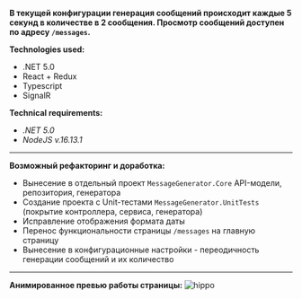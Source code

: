 **В текущей конфигурации генерация сообщений происходит каждые 5 секунд в количестве в 2 сообщения. Просмотр сообщений доступен по адресу `/messages`.**

**Technologies used:**
- .NET 5.0
- React + Redux
- Typescript
- SignalR

**Technical requirements:**
- *.NET 5.0*
- *NodeJS v.16.13.1*
------------------------------------
**Возможный рефакторинг и доработка:**
- Вынесение в отдельный проект `MessageGenerator.Core` API-модели, репозитория, генератора
- Создание проекта с Unit-тестами `MessageGenerator.UnitTests` (покрытие контроллера, сервиса, генератора)
- Исправление отображения формата даты
- Перенос функциональности страницы `/messages` на главную страницу
- Вынесение в конфигурационные настройки - переодичность генерации сообщений и их количество
------------------------------------
**Анимированное превью работы страницы:**
![hippo](https://s10.gifyu.com/images/2021-12-24_09h31_00.gif)
